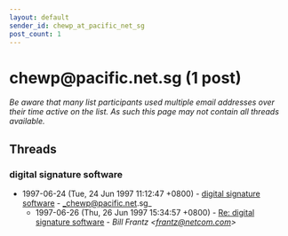 ```yaml
---
layout: default
sender_id: chewp_at_pacific_net_sg
post_count: 1
---
```


# chewp<span>@</span>pacific.net.sg (1 post)

_Be aware that many list participants used multiple email addresses over their time active on the list. As such this page may not contain all threads available._

## Threads

### digital signature software
+ 1997-06-24 (Tue, 24 Jun 1997 11:12:47 +0800) - [digital signature software](/archive/1997/06/f6a0012533900056ba77b5ed9200def61b36e5aa2eb325b2998c55be85fee0bf) - _chewp@pacific.net.sg_
  + 1997-06-26 (Thu, 26 Jun 1997 15:34:57 +0800) - [Re: digital signature software](/archive/1997/06/f450b372045ca2ed0211addd2b3aaf63198f26ef87126fb8016971b1e4b4db74) - _Bill Frantz \<frantz@netcom.com\>_

